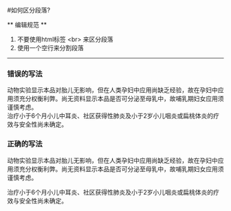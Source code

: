 #如何区分段落?

** 编辑规范 **

1. 不要使用html标签 \<br> 来区分段落
2. 使用一个空行来分割段落

---

### 错误的写法

动物实验显示本品对胎儿无影响，但在人类孕妇中应用尚缺乏经验，故在孕妇中应用须充分权衡利弊。尚无资料显示本品是否可分泌至母乳中，故哺乳期妇女应用须谨慎考虑。<br>
治疗小于6个月小儿中耳炎、社区获得性肺炎及小于2岁小儿咽炎或扁桃体炎的疗效与安全性尚未确定。

### 正确的写法

动物实验显示本品对胎儿无影响，但在人类孕妇中应用尚缺乏经验，故在孕妇中应用须充分权衡利弊。尚无资料显示本品是否可分泌至母乳中，故哺乳期妇女应用须谨慎考虑。

治疗小于6个月小儿中耳炎、社区获得性肺炎及小于2岁小儿咽炎或扁桃体炎的疗效与安全性尚未确定。